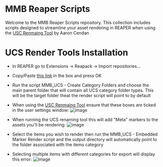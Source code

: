 # MMB Reaper Scripts

Welcome to the MMB Reaper Scripts repository. This collection includes scripts designed to streamline your asset rendering in REAPER when using the [USC Renmaing Tool](https://www.aaroncendan.me/side-projects/ucs) by Aaron Cendan

# UCS Render Tools Installation

- In REAPER go to Extensions -> Reapack -> Import repositories...

- Copy/Paste [this link](https://raw.githubusercontent.com/MikeBaudio/MMB-Reaper-Scripts/master/index.xml) in the box and press OK

- Run the script MMB_UCS - Create Category Folders and choose the main parent folder that will contain all UCS category folder types. This will be the target folder theat the render script will point to by default

- When using the [USC Renmaing Tool](https://www.aaroncendan.me/side-projects/ucs) ensure that these boxes are ticked in the user settings window: ![image](https://github.com/user-attachments/assets/490005d3-1733-4dc6-85d1-89853615e571)

- When running the UCS renaming tool this will add "Meta" markers to the assets you'll be rendering: ![image](https://github.com/user-attachments/assets/3f391251-0a81-4d78-bac3-0c8e18961ac9)

- Select the items you wish to render then run the MMB_UCS - Embedded Marker Render script and the output directory will automatically point to the folder associated with the items category

- Selecting multiple items with different categories for export will display this error: ![image](https://github.com/user-attachments/assets/207e7fa1-f6cf-4623-a2bc-b46418a09cf4)




  

